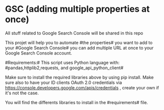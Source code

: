 # GSC (adding multiple properties at once)
All stuff related to Google Search Console will be shared in this repo


This projet will help you to automate #the properties# you want to add to your #Google Search Console# you can add multiple URL at once to your Google Search Console account.  


#Requirements:#  This script uses Python language with: #pandas,httplib2,requests, and google_api_python_client#

Make sure to install the required libraries above by using pip install.  Make sure also to have your ID clients OAuth 2.0 credentials via https://console.developers.google.com/apis/credentials , create your own if it's not the case.


You will find the differents libraries to install in the #requirements# file.

